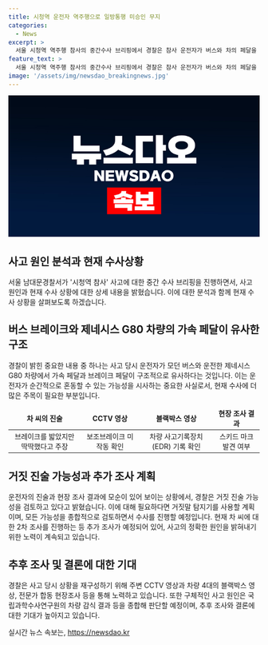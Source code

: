 ```yaml
---
title: 시청역 운전자 역주행으로 일방통행 미승인 무지
categories:
  - News
excerpt: >
  서울 시청역 역주행 참사의 중간수사 브리핑에서 경찰은 참사 운전자가 버스와 차의 페달을 혼동했거나 거짓말을 한 것에 대해 조사 중이라 밝혔다. 운전자는 역주행 전 일방통행 도로를 몰랐다고 진술했으며, 경찰은 브레이크와 가속페달의 구조적 유사성을 확인했다고 전했다. 또한 참사 운전자의 거짓말 가능성도 검토 중이며, 차량 사고기록장치와 CCTV 영상을 통해 사고 원인을 재구성 중에 있다고 전했다. 10일에는 운전자에 대한 2차 조사를 진행할 예정이다.
feature_text: >
  서울 시청역 역주행 참사의 중간수사 브리핑에서 경찰은 참사 운전자가 버스와 차의 페달을 혼동했거나 거짓말을 한 것에 대해 조사 중이라 밝혔다. 운전자는 역주행 전 일방통행 도로를 몰랐다고 진술했으며, 경찰은 브레이크와 가속페달의 구조적 유사성을 확인했다고 전했다. 또한 참사 운전자의 거짓말 가능성도 검토 중이며, 차량 사고기록장치와 CCTV 영상을 통해 사고 원인을 재구성 중에 있다고 전했다. 10일에는 운전자에 대한 2차 조사를 진행할 예정이다.
image: '/assets/img/newsdao_breakingnews.jpg'
---
```


<p><img src="/assets/img/newsdao_breakingnews.jpg" alt="implanttips 속보" /></p>

<h2>사고 원인 분석과 현재 수사상황</h2>

<p data-ke-size="size16">서울 남대문경찰서가 '시청역 참사' 사고에 대한 중간 수사 브리핑을 진행하면서, 사고 원인과 현재 수사 상황에 대한 상세 내용을 밝혔습니다. 이에 대한 분석과 함께 현재 수사 상황을 살펴보도록 하겠습니다.</p>

<h2><b>버스 브레이크와 제네시스 G80 차량의 가속 페달이 유사한 구조</b></h2>

<p data-ke-size="size16">경찰이 밝힌 중요한 내용 중 하나는 사고 당시 운전자가 모던 버스와 운전한 제네시스 G80 차량에서 가속 페달과 브레이크 페달이 구조적으로 유사하다는 것입니다. 이는 운전자가 순간적으로 혼동할 수 있는 가능성을 시사하는 중요한 사실로서, 현재 수사에 더 많은 주목이 필요한 부분입니다.</p>

<table>
<thead>
    <tr>
        <td style="text-align: center; height: 17px;"><b>차 씨의 진술</b></td>
        <td style="text-align: center; height: 17px;"><b>CCTV 영상</b></td>
        <td style="text-align: center; height: 17px;"><b>블랙박스 영상</b></td>
        <td style="text-align: center; height: 17px;"><b>현장 조사 결과</b></td>
    </tr>
</thead>
<tbody>
    <tr>
        <td style="text-align: center; height: 17px;">브레이크를 밟았지만 딱딱했다고 주장</td>
        <td style="text-align: center; height: 17px;">보조브레이크 미작동 확인</td>
        <td style="text-align: center; height: 17px;">차량 사고기록장치(EDR) 기록 확인</td>
        <td style="text-align: center; height: 17px;">스키드 마크 발견 여부</td>
    </tr>
</tbody>
</table>

<h2><b>거짓 진술 가능성과 추가 조사 계획</b></h2>

<p data-ke-size="size16">운전자의 진술과 현장 조사 결과에 모순이 있어 보이는 상황에서, 경찰은 거짓 진술 가능성을 검토하고 있다고 밝혔습니다. 이에 대해 필요하다면 거짓말 탐지기를 사용할 계획이며, 모든 가능성을 종합적으로 검토하면서 수사를 진행할 예정입니다. 현재 차 씨에 대한 2차 조사를 진행하는 등 추가 조사가 예정되어 있어, 사고의 정확한 원인을 밝혀내기 위한 노력이 계속되고 있습니다.</p>

<h2><b>추후 조사 및 결론에 대한 기대</b></h2>

<p data-ke-size="size16">경찰은 사고 당시 상황을 재구성하기 위해 주변 CCTV 영상과 차량 4대의 블랙박스 영상, 전문가 합동 현장조사 등을 통해 노력하고 있습니다. 또한 구체적인 사고 원인은 국립과학수사연구원의 차량 감식 결과 등을 종합해 판단할 예정이며, 추후 조사와 결론에 대한 기대가 높아지고 있습니다.</p>
실시간 뉴스 속보는, <a href="https://newsdao.kr" rel="dofollow">https://newsdao.kr</a>



